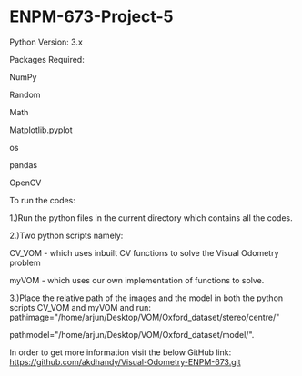 # ENPM-673-Project-5
Python Version: 3.x

Packages Required:

NumPy

Random

Math

Matplotlib.pyplot 

os

pandas

OpenCV

To run the codes:


1.)Run the python files in the current directory which contains all the codes.

2.)Two python scripts namely:

CV_VOM - which uses inbuilt CV functions to solve the Visual Odometry problem

myVOM - which uses our own implementation of functions to solve. 

3.)Place the relative path of the images and the model in both the python scripts CV_VOM and myVOM and run:
pathimage="/home/arjun/Desktop/VOM/Oxford_dataset/stereo/centre/"

pathmodel="/home/arjun/Desktop/VOM/Oxford_dataset/model/".

In order to get more information visit the below GitHub link: 
https://github.com/akdhandy/Visual-Odometry-ENPM-673.git

